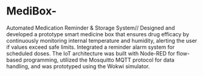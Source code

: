 # MediBox-
Automated Medication Reminder &amp; Storage System//
Designed and developed a prototype smart medicine box that ensures drug efficacy by continuously monitoring internal temperature and humidity, alerting the user if values exceed safe limits. Integrated a reminder alarm system for scheduled doses. The IoT architecture was built with Node-RED for flow-based programming, utilized the Mosquitto MQTT protocol for data handling, and was prototyped using the Wokwi simulator.


